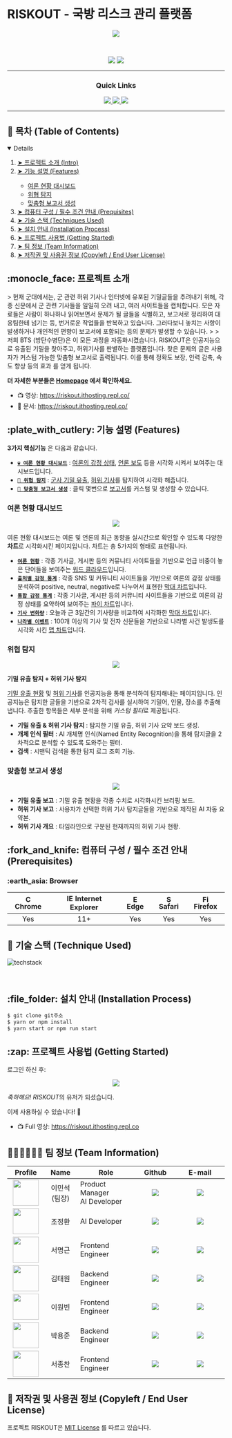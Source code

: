 
# RISKOUT - 국방 리스크 관리 플랫폼 

<div align='center'>
<img src='https://user-images.githubusercontent.com/55467050/136731593-c5206924-6d2d-42dd-a470-4dd9bf0660aa.png'>
<p>&nbsp;</p>
<img src='https://img.shields.io/badge/Version-1.0.0-blue?style=for-the-badge&logo'>
  
</a>
  
<a href='https://github.com/osamhack2021/ai_web_RISKOUT_BTS/blob/master/license.md'>
  
<img src='https://img.shields.io/badge/License-MIT-lightgrey?style=for-the-badge&logo'>
  
</a>
  
</div>

<div align='center'>

---  
  
### Quick Links
  
<a href='https://riskout.ithosting.repl.co/'>
<img src='https://img.shields.io/badge/HOMEPAGE-gray?style=for-the-badge'>
</a>
  
<a href='https://riskout.ithosting.repl.co/'>
<img src='https://img.shields.io/badge/VIDEO-blue?style=for-the-badge'>
</a>
  
<a href='https://riskout.ithosting.repl.co/'>
<img src='https://img.shields.io/badge/DOCS-lightgrey?style=for-the-badge'>
</a>
</div>

---

## :book: 목차 (Table of Contents)
<details open="open">
  <ol>
    <li><a href="#about-the-project"> ➤ 프로젝트 소개 (Intro)</a></li>
    <li><a href="#features"> ➤ 기능 설명 (Features)</a></li>
      <ul>
        <li><a href="#여론 현황 대시보드">여론 현황 대시보드</a></li>
        <li><a href="#feature2">위협 탐지</a></li>
        <li><a href="#feature3">맞춤형 보고서 생성</a></li>
      </ul>
    <li><a href="#prerequisites"> ➤ 컴퓨터 구성 / 필수 조건 안내 (Prequisites)</a></li>
    <li><a href="#techniques"> ➤ 기술 스택 (Techniques Used)</a></li>
    <li><a href="#Install"> ➤ 설치 안내 (Installation Process)</a></li>
    <li><a href="#getstarted"> ➤ 프로젝트 사용법 (Getting Started)</a></li>
    <li><a href="#team"> ➤ 팀 정보 (Team Information)</a></li>
    <li><a href="#license"> ➤ 저작권 및 사용권 정보 (Copyleft / End User License)</a></li>
  </ol>
</details>

<h2 id="about-the-project"> :monocle_face: 프로젝트 소개</h2>
> 현재 군대에서는, 군 관련 허위 기사나 인터넷에 유포된 기밀글들을 추려내기 위해, 각종 신문에서 군 관련 기사들을 일일히 오려 내고, 여러 사이트들을 캡처합니다. 모은 자료들은 사람이 하나하나 읽어보면서 문제가 될 글들을 식별하고, 보고서로 정리하여 대응팀한테 넘기는 등, 번거로운 작업들을 반복하고 있습니다.
그러다보니 놓치는 사항이 발생하거나 개인적인 편향이 보고서에 포함되는 등의 문제가 발생할 수 있습니다.
> 
> 저희 BTS (방탄수병단)은 이 모든 과정을 자동화시켰습니다. RISKOUT은 인공지능으로 유출된 기밀을 찾아주고, 허위기사를 판별하는 플랫폼입니다. 찾은 문제의 글은 사용자가 커스텀 가능한 맞춤형 보고서로 출력됩니다.
이를 통해 정확도 보장, 인력 감축, 속도 향상 등의 효과 를 얻게 됩니다.

**더 자세한 부분들은 [Homepage](https://riskout.ithosting.repl.co/) 에서 확인하세요.**
* 📺 영상: https://riskout.ithosting.repl.co/
* 📖 문서: https://riskout.ithosting.repl.co/

<h2 id="features"> :plate_with_cutlery: 기능 설명 (Features)</h2>

**3가지 핵심기능** 은 다음과 같습니다.

* [**`💀 여론 현황 대시보드`**](https://riskout.ithosting.repl.co/) : [여론의 감정 상태](https://namu.wiki/w/%EC%97%AC%EB%A1%A0), [언론 보도](https://namu.wiki/w/%EC%96%B8%EB%A1%A0) 등을 시각화 시켜서 보여주는 대시보드입니다.
* [**`😤 위협 탐지`**](https://riskout.ithosting.repl.co/) : [군사 기밀 유출](https://namu.wiki/w/%EA%B5%B0%EC%82%AC%EA%B8%B0%EB%B0%80), [허위 기사](https://namu.wiki/w/%EA%B0%80%EC%A7%9C%20%EB%89%B4%EC%8A%A4)를 탐지하여 시각화 해줍니다.
* [**`📰 맞춤형 보고서 생성`**](https://riskout.ithosting.repl.co/) : 클릭 몇번으로 [보고서](https://namu.wiki/w/%EB%B3%B4%EA%B3%A0%EC%84%9C)를 커스텀 및 생성할 수 있습니다.


<h3 id="feature1">여론 현황 대시보드</h3>

<p align="center">
  <img src="https://user-images.githubusercontent.com/55467050/136731593-c5206924-6d2d-42dd-a470-4dd9bf0660aa.png" />
</p>

여론 현황 대시보드는 여론 및 언론의 최근 동향을 실시간으로 확인할 수 있도록 다양한 **차트**로 시각화시킨 페이지입니다. 차트는 총 5가지의 형태로 표현됩니다.

* [**`여론 현황`**](https://riskout.ithosting.repl.co) : 각종 기사글, 게시판 등의 커뮤니티 사이트들을 기반으로 언급 비중이 놓은 단어들을 보여주는 [워드 클라우드](https://riskout.ithosting.repl.co)입니다.
* [**`출처별 감정 통계`**](https://riskout.ithosting.repl.co) : 각종 SNS 및 커뮤니티 사이트들을 기반으로 여론의 감정 상태를 분석하여 positive, neutral, negative로 나누어서 표현한 [막대 차트](https://riskout.ithosting.repl.co)입니다.
* [**`통합 감정 통계`**](https://riskout.ithosting.repl.co) : 각종 기사글, 게시판 등의 커뮤니티 사이트들을 기반으로 여론의 감정 상태를 요약하여 보여주는 [파이 차트](https://riskout.ithosting.repl.co)입니다.
* [**`기사 변화량`**](https://riskout.ithosting.repl.co) : 오늘과 근 3일간의 기사량을 비교하여 시각화한 [막대 차트](https://riskout.ithosting.repl.co)입니다.
* [**`나라별 이벤트`**](https://riskout.ithosting.repl.co) : 100개 이상의 기사 및 전자 신문들을 기반으로 나라별 사건 발생도를 시각화 시킨 [맵 차트](https://riskout.ithosting.repl.co)입니다.

<h3 id="feature2">위협 탐지</h3>

<p align="center">
  <img src="https://user-images.githubusercontent.com/55467050/136731593-c5206924-6d2d-42dd-a470-4dd9bf0660aa.png" />
</p>

**기밀 유출 탐지 + 허위 기사 탐지**

[기밀 유출 현황](https://riskout.ithosting.repl.co) 및 [허위 기사](https://riskout.ithosting.repl.co)를 인공지능을 통해 분석하여 탐지해내는 페이지입니다. 인공지능은 탐지한 글들을 기반으로 2차적 검사를 실시하여 기밀어, 인물, 장소를 추출해냅니다. 추출한 항목들은 세부 분석을 위해 *커스텀 필터*로 제공됩니다.

* **기밀 유출 & 허위 기사 탐지** : 탐지한 기밀 유출, 허위 기사 요약 보드 생성.
* **개체 인식 필터** : AI 개체명 인식(Named Entity Recognition)을 통해 탐지글을 2차적으로 분석할 수 있도록 도와주는 필터.
* **검색** : 시맨틱 검색을 통한 탐지 로그 조회 기능.

<h3 id="feature3">맞춤형 보고서 생성</h3>

<p align="center">
  <img src="https://user-images.githubusercontent.com/55467050/136731593-c5206924-6d2d-42dd-a470-4dd9bf0660aa.png" />
</p>

* **기밀 유출 보고** : 기밀 유출 현황을 각종 수치로 시각화시킨 브리핑 보드.
* **허위 기사 보고** : 사용자가 선택한 허위 기사 탐지글들을 기반으로 제작된 AI 자동 요약본.
* **허위 기사 개요** : 타임라인으로 구분된 현재까지의 허위 기사 현황.

<h2 id="prerequisites"> :fork_and_knife: 컴퓨터 구성 / 필수 조건 안내 (Prerequisites)</h2>
<h3> :earth_asia: Browser</h3>

| <img src="https://user-images.githubusercontent.com/55467050/137036906-a6c0f879-5b51-49d3-8e02-d01994f64d18.png" alt="Chrome" width="16px" height="16px" /> Chrome | <img src="https://user-images.githubusercontent.com/55467050/137036911-ccb70714-15fc-46fb-a074-19bb769727e9.png" alt="IE" width="16px" height="16px" /> Internet Explorer | <img src="https://user-images.githubusercontent.com/55467050/137036913-033a988f-b9c9-4980-8540-5994cfa7e465.jpg" alt="Edge" width="16px" height="16px" /> Edge | <img src="https://user-images.githubusercontent.com/55467050/137036914-1a1f080e-9fb3-4b29-a143-517be979e78f.png" alt="Safari" width="16px" height="16px" /> Safari | <img src="https://user-images.githubusercontent.com/55467050/137036916-91328771-5dd5-41fb-a842-8562db3c480c.png" alt="Firefox" width="16px" height="16px" /> Firefox |
| :---------: | :---------: | :---------: | :---------: | :---------: |
| Yes | 11+ | Yes | Yes | Yes |

<h2 id="techniques"> 🧱 기술 스택 (Technique Used)</h2>

![techstack](https://user-images.githubusercontent.com/55467050/136777598-e5134090-7747-4b5a-9b08-57c111521d6b.PNG)

<br />

<h2 id="install"> :file_folder: 설치 안내 (Installation Process)</h2>

```bash
$ git clone git주소
$ yarn or npm install
$ yarn start or npm run start
```

<h2 id="getstarted"> :zap: 프로젝트 사용법 (Getting Started)</h2>

로그인 하신 후:

<p align="center">
  <img src="https://gdurl.com/YNdz" />
</p>

*축하해요!* *RISKOUT*의 유저가 되셨습니다.

이제 사용하실 수 있습니다! 🎉
- 📺 Full 영상: https://riskout.ithosting.repl.co


<h2 id="team"> 💁🏻‍♀️💁🏻‍♂️ 팀 정보 (Team Information)</h2>

<table width="900">
<thead>
<tr>
<th width="100" align="center">Profile</th>
<th width="100" align="center">Name</th>
<th width="250" align="center">Role</th>
<th width="150" align="center">Github</th>
<th width="300" align="center">E-mail</th>
</tr> 
</thead>
<tbody>
	
<tr>
<td width="100" align="center"><img src="https://user-images.githubusercontent.com/55467050/136719709-4d184f89-ba47-4db8-be91-ea50456b4bb5.png" width="60" height="60"></td>
<td width="100" align="center">이민석<br>(팀장)</td>
<td width="250">Product Manager<br>AI Developer</td>
<td width="150" align="center">	
	<a href="https://github.com/mslee300">
	<img src="https://img.shields.io/badge/mslee300-655ced?style=social&logo=github"/>
	</a>
</td>
<td width="300" align="center">
<a href="mailto:mslee300@bu.edu"><img src="https://img.shields.io/static/v1?label=&message=mslee300@bu.edu&color=lightblue&style=flat-square&logo=gmail"></a>
</tr>
	
<tr>
<td width="100" align="center"><img src="https://user-images.githubusercontent.com/55467050/136719707-7ded6f27-5360-4f8e-bf25-f1217da6e068.png" width="60" height="60"></td>
<td width="100" align="center">조정환</td>
<td width="250">AI Developer</td>
<td width="150" align="center">	
	<a href="https://github.com/playff">
	<img src="https://img.shields.io/badge/playff-655ced?style=social&logo=github"/>
	</a>
</td>
<td width="300" align="center">
<a href="mailto:chotnt741@gmail.com"><img src="https://img.shields.io/static/v1?label=&message=chotnt741@gmail.com&color=lightblue&style=flat-square&logo=gmail"></a>
</tr>
	
<tr>
<td width="100" align="center"><img src="https://user-images.githubusercontent.com/55467050/136719706-de01f100-7f5b-4a9e-ad89-899764c9949f.png" width="60" height="60"></td>
<td width="100" align="center">서명근</td>
<td width="250">Frontend Engineer</td>
<td width="150" align="center">	
	<a href="https://github.com/simonseo">
	<img src="https://img.shields.io/badge/simonseo-655ced?style=social&logo=github"/>
	</a>
</td>
<td width="300" align="center">
<a href="mailto:simonseo.doubles@gmail.com"><img src="https://img.shields.io/static/v1?label=&message=simonseo.doubles@gmail.com&color=lightblue&style=flat-square&logo=gmail"></a>
</tr>
	
<tr>
<td width="100" align="center"><img src="https://user-images.githubusercontent.com/55467050/136719704-ea182337-b327-41c9-a7d7-9b26957ef01c.png" width="60" height="60"></td>
<td width="100" align="center">김태원</td>
<td width="250">Backend Engineer</td>
<td width="150" align="center">	
	<a href="https://github.com/dev-taewon-kim">
	<img src="https://img.shields.io/badge/devtaewonkim-655ced?style=social&logo=github"/>
	</a>
</td>
<td width="300" align="center">
<a href="mailto:dev.taewon.kim@gmail.com"><img src="https://img.shields.io/static/v1?label=&message=dev.taewon.kim@gmail.com&color=lightblue&style=flat-square&logo=gmail"></a>
</tr>
	
<tr>
<td width="100" align="center"><img src="https://user-images.githubusercontent.com/55467050/136719703-84288e35-1269-4dc7-a510-c65a41c09346.png" width="60" height="60"></td>
<td width="100" align="center">이원빈</td>
<td width="250">Frontend Engineer</td>
<td width="150" align="center">	
	<a href="https://github.com/liboto00">
	<img src="https://img.shields.io/badge/liboto00-655ced?style=social&logo=github"/>
	</a>
</td>
<td width="300" align="center">
<a href="mailto:wonbinlee00@gmail.com"><img src="https://img.shields.io/static/v1?label=&message=wonbinlee00@gmail.com&color=lightblue&style=flat-square&logo=gmail"></a>
</tr>
	
<tr>
<td width="100" align="center"><img src="https://user-images.githubusercontent.com/55467050/136719700-f2e9120e-1250-4d6c-9935-a89af62d3b64.png" width="60" height="60"></td>
<td width="100" align="center">박용준</td>
<td width="250">Backend Engineer</td>
<td width="150" align="center">	
	<a href="https://github.com/flydog98">
	<img src="https://img.shields.io/badge/flydog98-655ced?style=social&logo=github"/>
	</a>
</td>
<td width="300" align="center">
<a href="mailto:guinnessoverflow@gmail.com"><img src="https://img.shields.io/static/v1?label=&message=guinnessoverflow@gmail.com&color=lightblue&style=flat-square&logo=gmail"></a>
</tr>
	
<tr>
<td width="100" align="center"><img src="https://user-images.githubusercontent.com/55467050/136719708-dfea5244-8922-4c1c-879e-23aa58689de8.png" width="60" height="60"></td>
<td width="100" align="center">서종찬</td>
<td width="250">Frontend Engineer</td>
<td width="150" align="center">	
	<a href="https://github.com/Seo-Faper">
	<img src="https://img.shields.io/badge/SeoFaper-655ced?style=social&logo=github"/>
	</a>
</td>
<td width="300" align="center">
<a href="mailto:dswhdcks@gmail.com"><img src="https://img.shields.io/static/v1?label=&message=dswhdcks@gmail.com&color=lightblue&style=flat-square&logo=gmail"></a>
</tr>
	
</tr>
</tbody>
</table>

<h2 id="license"> 📜 저작권 및 사용권 정보 (Copyleft / End User License)</h2>

프로젝트 RISKOUT은 [MIT License](https://en.wikipedia.org/wiki/MIT_License) 를 따르고 있습니다.

<br />
